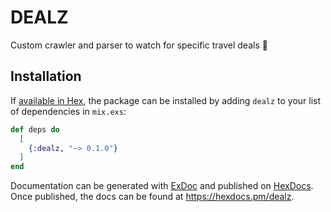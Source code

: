 # DEALZ

Custom crawler and parser to watch for specific travel deals 😬

## Installation

If [available in Hex](https://hex.pm/docs/publish), the package can be installed
by adding `dealz` to your list of dependencies in `mix.exs`:

```elixir
def deps do
  [
    {:dealz, "~> 0.1.0"}
  ]
end
```

Documentation can be generated with [ExDoc](https://github.com/elixir-lang/ex_doc)
and published on [HexDocs](https://hexdocs.pm). Once published, the docs can
be found at <https://hexdocs.pm/dealz>.

